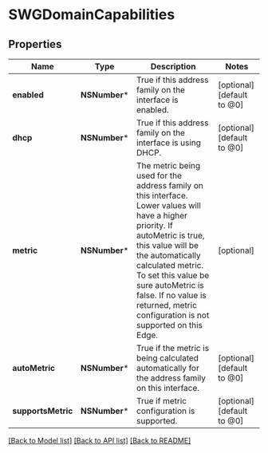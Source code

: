 # SWGDomainCapabilities

## Properties
Name | Type | Description | Notes
------------ | ------------- | ------------- | -------------
**enabled** | **NSNumber*** | True if this address family on the interface is enabled. | [optional] [default to @0]
**dhcp** | **NSNumber*** | True if this address family on the interface is using DHCP. | [optional] [default to @0]
**metric** | **NSNumber*** | The metric being used for the address family on this interface. Lower values will have a higher priority. If autoMetric is true, this value will be the automatically calculated metric. To set this value be sure autoMetric is false. If no value is returned, metric configuration is not supported on this Edge. | [optional] 
**autoMetric** | **NSNumber*** | True if the metric is being calculated automatically for the address family on this interface. | [optional] [default to @0]
**supportsMetric** | **NSNumber*** | True if metric configuration is supported. | [optional] [default to @0]

[[Back to Model list]](../README.md#documentation-for-models) [[Back to API list]](../README.md#documentation-for-api-endpoints) [[Back to README]](../README.md)


